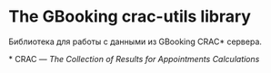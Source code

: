 # The GBooking crac-utils library

Библиотека для работы с данными из GBooking CRAC* сервера.

\* CRAC &mdash; *The Collection of Results for Appointments Calculations*